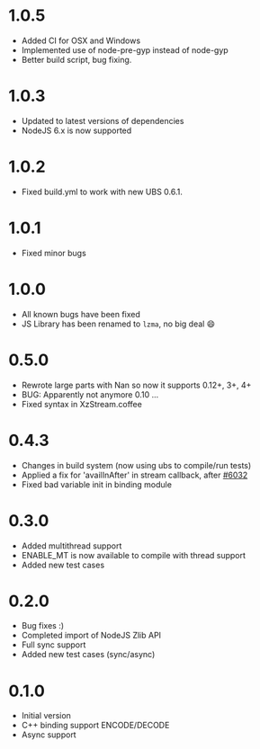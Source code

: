 # 1.0.5
* Added CI for OSX and Windows
* Implemented use of node-pre-gyp instead of node-gyp
* Better build script, bug fixing.

# 1.0.3
* Updated to latest versions of dependencies
* NodeJS 6.x is now supported

# 1.0.2
* Fixed build.yml to work with new UBS 0.6.1.

# 1.0.1
* Fixed minor bugs

# 1.0.0
* All known bugs have been fixed
* JS Library has been renamed to ```lzma```, no big deal :smile:

# 0.5.0
* Rewrote large parts with Nan so now it supports 0.12+, 3+, 4+
* BUG: Apparently not anymore 0.10 ...
* Fixed syntax in XzStream.coffee

# 0.4.3
* Changes in build system (now using ubs to compile/run tests)
* Applied a fix for 'availInAfter' in stream callback, after [#6032](https://github.com/joyent/node/issues/6032)
* Fixed bad variable init in binding module

# 0.3.0
* Added multithread support
* ENABLE_MT is now available to compile with thread support
* Added new test cases

# 0.2.0
* Bug fixes :)
* Completed import of NodeJS Zlib API
* Full sync support
* Added new test cases (sync/async)

# 0.1.0
* Initial version
* C++ binding support ENCODE/DECODE
* Async support

